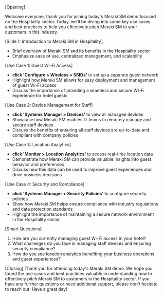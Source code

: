 [Opening]

Welcome everyone, thank you for joining today's Meraki SM demo focused on the Hospitality sector. Today, we'll be diving into some key use cases and best practices to help you effectively pitch Meraki SM to your customers in this industry.

[Slide 1: Introduction to Meraki SM in Hospitality]
- Brief overview of Meraki SM and its benefits in the Hospitality sector
- Emphasize ease of use, centralized management, and scalability

[Use Case 1: Guest Wi-Fi Access]
- **click 'Configure > Wireless > SSIDs'** to set up a separate guest network
- Highlight how Meraki SM allows for easy deployment and management of guest Wi-Fi access
- Discuss the importance of providing a seamless and secure Wi-Fi experience for hotel guests

[Use Case 2: Device Management for Staff]
- **click 'Systems Manager > Devices'** to view all managed devices
- Showcase how Meraki SM enables IT teams to remotely manage and secure staff devices
- Discuss the benefits of ensuring all staff devices are up-to-date and compliant with company policies

[Use Case 3: Location Analytics]
- **click 'Monitor > Location Analytics'** to access real-time location data
- Demonstrate how Meraki SM can provide valuable insights into guest behavior and preferences
- Discuss how this data can be used to improve guest experiences and drive business decisions

[Use Case 4: Security and Compliance]
- **click 'Systems Manager > Security Policies'** to configure security policies
- Show how Meraki SM helps ensure compliance with industry regulations and data protection standards
- Highlight the importance of maintaining a secure network environment in the Hospitality sector

[Smart Questions]
1. How are you currently managing guest Wi-Fi access in your hotel?
2. What challenges do you face in managing staff devices and ensuring security compliance?
3. How do you see location analytics benefiting your business operations and guest experiences?

[Closing]
Thank you for attending today's Meraki SM demo. We hope you found the use cases and best practices valuable in understanding how to effectively pitch Meraki SM to customers in the Hospitality sector. If you have any further questions or need additional support, please don't hesitate to reach out. Have a great day!